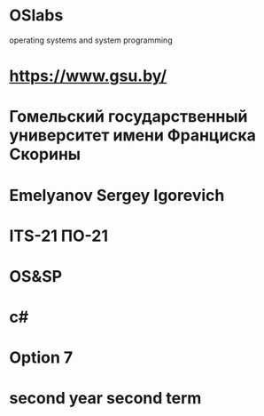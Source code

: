 # OSlabs
operating systems and system programming

# https://www.gsu.by/
# Гомельский государственный университет имени Франциска Скорины
# Emelyanov Sergey Igorevich
# ITS-21 ПО-21
# OS&SP
# c#
# Option 7
# second year second term
